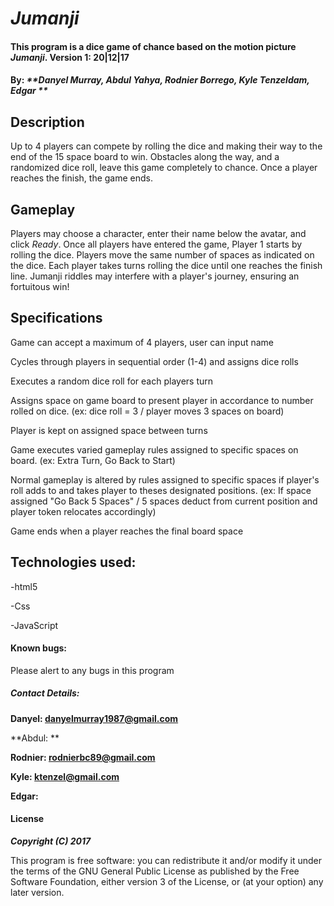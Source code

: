 # _Jumanji_

#### This program is a dice game of chance based on the motion picture _**Jumanji**_. Version 1: 20|12|17

#### By: _**Danyel Murray, Abdul Yahya, Rodnier Borrego, Kyle Tenzeldam, Edgar **_


## Description

Up to 4 players can compete by rolling the dice and making their way to the end of the 15 space board to win. Obstacles along the way, and a randomized dice roll, leave this game completely to chance. Once a player reaches the finish, the game ends.

## Gameplay

Players may choose a character, enter their name below the avatar, and click _Ready_. Once all players have entered the game, Player 1 starts by rolling the dice. Players move the same number of spaces as indicated on the dice. Each player takes turns rolling the dice until one reaches the finish line. Jumanji riddles may interfere with a player's journey, ensuring an fortuitous win!


## Specifications

Game can accept a maximum of 4 players, user can input name

Cycles through players in sequential order (1-4) and assigns dice rolls

Executes a random dice roll for each players turn

Assigns space on game board to present player in accordance to number rolled on dice. (ex: dice roll = 3 / player moves 3 spaces on board)

Player is kept on assigned space between turns

Game executes varied gameplay rules assigned to specific spaces on board. (ex: Extra Turn, Go Back to Start)

Normal gameplay is altered by rules assigned to specific spaces if player's roll adds to and takes player to theses designated positions. (ex: If space assigned "Go Back 5 Spaces" /  5 spaces deduct from current position and player token relocates accordingly)

Game ends when a player reaches the final board space



## Technologies used:

-html5

-Css

-JavaScript

#### Known bugs:

Please alert to any bugs in this program

##### **Contact Details:**

**Danyel: danyelmurray1987@gmail.com**

**Abdul: **

**Rodnier: rodnierbc89@gmail.com**

**Kyle: ktenzel@gmail.com**

**Edgar:**



#### License

_**Copyright (C) 2017**_

This program is free software: you can redistribute it and/or modify it under the terms of the GNU General Public License as published by the Free Software Foundation, either version 3 of the License, or (at your option) any later version.
